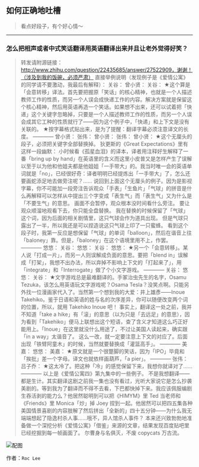 ## 如何正确地吐槽

> 看点好段子，有个好心情～


 
---

### 怎么把相声或者中式笑话翻译用英语翻译出来并且让老外觉得好笑？

> 转发请附源链接：http://www.zhihu.com/question/22435685/answer/27522909，谢谢！（涉及到我的饭碗，必须严肃）
> 直接举例说明（发现例子是《爱情公寓》的同学请不要激动，我最后有解释）：
> 关谷：
> 曾小贤：
> 关谷：
> ★这个算是「会意转移」译法。首先要把握原「笑话」的核心精神，也就是一个人描述教师工作的性质，而另一个人误会成快递工作的内容。解决方案就是保留这个核心精神，然后用英语再造一个笑话。如果想不出来，还可以试着把「快递」这个关键字忽略掉，只要是一个人描述教师工作的性质，而另一个人误会成其它工种的性质就行了——因为这个例子中，「快递」和上下文是没有关联的。
> ★按字幕格式贴出来，是为了提醒：翻译字幕必须注意译文的长度。
> ————
> 曾小贤：
> 张伟：
> 曾小贤：
> 张伟：
> 曾小贤：
> ★这个无厘头的段子，必须把关键字全部替换掉。
> 狄更斯的《Great Expectations》里有这样一段幽默：
> 小时候看《孤星血泪》的译本，译者用注释好生解释了一番「bring up by hand」在英语里的含义而这里小皮普又是怎样产生了误解以至于以为他和他姐夫都是他姐姐「一手带大」的。我当时唯一会的英语单词就是「no」，已经很好奇：译者明明已经提炼出「一手带大」了，怎么还要画蛇添足地去做旁注呢？……
> 说回到上面这个无厘头的例子。因为是影视字幕，你不可能加一段旁注告诉观众「手表」「生鱼片」「气球」的拼音是什么再解释可以怎样从中提出三个字变成「表生气」而「表生气」又为什么是「不要生气」的意思。
> 画面不会暂停，观众根本没时间看什么旁注。
> 要让观众顺溜地观看下去，你只能全盘替换。
> 我在替换的时候保留了「气球」这个词，因为后面的相关剧情里，这只气球会作为道具出现。
> 但是气球只露出了一半，所以我还是可以捏造说这只气球上印了一只蜜蜂。
> 看到这个段子时，我第一反应是想保留「气球」的单词「balloon」，然后在谐音上往「baloney」靠。但是，「baloney」在这个语境里用不上，作罢。
> ————
> 悠悠：
> 关谷：
> 悠悠：
> 关谷：
> 悠悠：
> ★另一个「会意转移」。某人说「打成一片」，而另一人则误解成负面的意思。要把「blend in」误解成「打架」，我想不出办法，所以弃掉不影响上下文的「打起来了」，用「integrate」和「Interrogate」做了个小文字游戏。
> ————
> 关谷：
> 悠悠：
> 关谷：
> ★文字游戏总是最难翻译的。手冢治虫先生的名字，Osamu Tezuka，该怎么用英语玩文字游戏呢？Osama Tesla？没笑点啊。只能另外找一位漫画家代入了。当然第一个想到我的大爱：井上雄彥——Inoue Takehiko。鉴于日语和英语的姓与名的次序差异，你可以随便改变两个词的位置，所以，就用 Takehiko Inoue 吧！
> 事实上，翻译这一处之前，我并不知道「take a hike」有「滚」的意思（以为只是「去远足」的意思），因为看到「Takehiko」便马上联想出这个短语，查了含义才知道这么巧正好能用上。「Inoue」在这里就没什么用途了，不过让美国人读起来，确实跟「in a way」太谐音了。
> 这么一改，就一定要注意上下文的对应了。后面出现「铁臂阿童木」的时候，当然就要替换成「灌篮高手」。
> ————
> 美嘉：
> 悠悠：
> 美嘉：
> ★原文就是一个很蹩脚的笑话，因为「IPO」毕竟和「挨批」差一个字母。译文也就依样画葫芦，「a pier」。
> ————
> 张伟：
> 吕子乔：
> ★这太冷了。把这种「冷」的感觉保留下来，我想你就译对了……
> ————
> 以上是《爱情公寓四》第九集中的一些例子。
> 不是我想翻译——都是生计。其实翻译这剧之前我一集也没有看过，光听大家说它是怎么抄袭美剧的。等到我为了翻译而不得不去看，下巴都快掉下来。我应该佩服编剧生吞活剥的能力么？他居然聪明到可以把《HIMYM》里 Ted 当老师和《Friends》里 Monica「炒」掉 Joey 捏到一起。他居然可以把四五集各种美国情景喜剧的内容肢解了然后拼出「全新的」四十五分钟——为什么我无端端想起了隐逸村杀人事……哦不，异人馆杀人事件？
> 本来还兴致勃勃地准备做一个深挖分析《爱情公寓》「借鉴」来源的文章，结果发现百度贴吧里已经挖掘到每一帧画面了。
> 尔曹身与名俱灭，不废 copycats 万古流。



![配图](http://pic3.zhimg.com/2da82ac77923df16c17eb6b6e1c6f812_b.jpg)


作者：`Roc Lee`